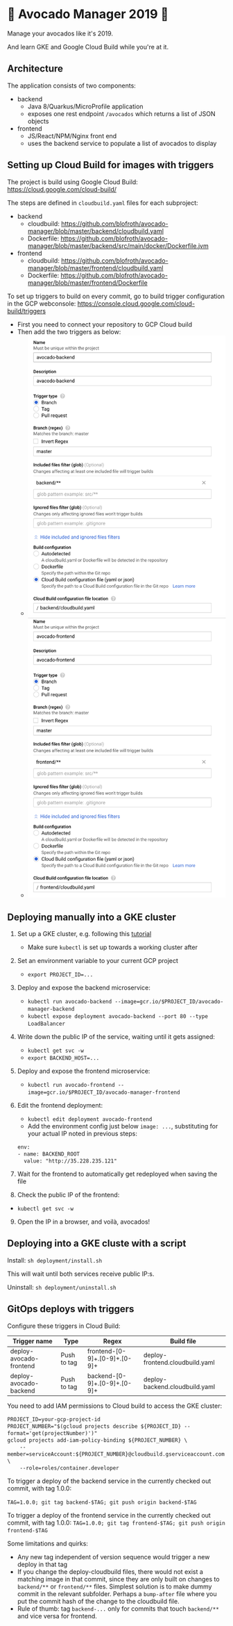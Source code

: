 # &#129361; Avocado Manager 2019 &#129361;
Manage your avocados like it's 2019.

And learn GKE and Google Cloud Build while you're at it.

## Architecture
The application consists of two components:

* backend
  * Java 8/Quarkus/MicroProfile application
  * exposes one rest endpoint `/avocados` which returns a list of JSON objects
* frontend
  * JS/React/NPM/Nginx front end
  * uses the backend service to populate a list of avocados to display


## Setting up Cloud Build for images with triggers
The project is build using Google Cloud Build:
https://cloud.google.com/cloud-build/

The steps are defined in `cloudbuild.yaml` files for each subproject:

* backend
  * cloudbuild: https://github.com/blofroth/avocado-manager/blob/master/backend/cloudbuild.yaml
  * Dockerfile: https://github.com/blofroth/avocado-manager/blob/master/backend/src/main/docker/Dockerfile.jvm
* frontend
  * cloudbuild: https://github.com/blofroth/avocado-manager/blob/master/frontend/cloudbuild.yaml
  * Dockerfile: https://github.com/blofroth/avocado-manager/blob/master/frontend/Dockerfile

To set up triggers to build on every commit, go to build trigger configuration in the GCP webconsole:
https://console.cloud.google.com/cloud-build/triggers

* First you need to connect your repository to GCP Cloud build
* Then add the two triggers as below:
    * ![Backend trigger](/docs/trigger-backend.png)
    * ![Frontend trigger](/docs/trigger-frontend.png)

## Deploying manually into a GKE cluster

1. Set up a GKE cluster, e.g. following this [tutorial](https://cloud.google.com/kubernetes-engine/docs/quickstart)
    * Make sure `kubectl` is set up towards a working cluster after
2. Set an environment variable to your current GCP project
    * `export PROJECT_ID=...`
3. Deploy and expose the backend microservice:
    * `kubectl run avocado-backend --image=gcr.io/$PROJECT_ID/avocado-manager-backend`
    * `kubectl expose deployment avocado-backend --port 80 --type LoadBalancer`
4. Write down the public IP of the service, waiting until it gets assigned:
    * `kubectl get svc -w`
    * `export BACKEND_HOST=...`
5. Deploy and expose the frontend microservice:
    * `kubectl run avocado-frontend --image=gcr.io/$PROJECT_ID/avocado-manager-frontend`
6. Edit the frontend deployment:

    * `kubectl edit deployment avocado-frontend`
    * Add the environment config just below `image: ...`, substituting for your actual IP noted in previous steps:
    ```
    env:
    - name: BACKEND_ROOT
      value: "http://35.228.235.121"
    ```
7. Wait for the frontend to automatically get redeployed when saving the file
8. Check the public IP of the frontend:
  * `kubectl get svc -w`
9. Open the IP in a browser, and voilà, avocados!

## Deploying into a GKE cluste with a script 

Install:
`sh deployment/install.sh`

This will wait until both services receive public IP:s.

Uninstall:
`sh deployment/uninstall.sh`

## GitOps deploys with triggers
Configure these triggers in Cloud Build:

| Trigger name              | Type          | Regex                           | Build file                      |
| -------------             | ------------- | -----                           | ------                          |
| deploy-avocado-frontend   | Push to tag   | frontend-[0-9]+\.[0-9]+\.[0-9]+ | deploy-frontend.cloudbuild.yaml | 
| deploy-avocado-backend    | Push to tag   | backend-[0-9]+\.[0-9]+\.[0-9]+  | deploy-backend.cloudbuild.yaml 	|

You need to add IAM permissions to Cloud build to access the GKE cluster:
```
PROJECT_ID=your-gcp-project-id
PROJECT_NUMBER="$(gcloud projects describe ${PROJECT_ID} --format='get(projectNumber)')"
gcloud projects add-iam-policy-binding ${PROJECT_NUMBER} \
    --member=serviceAccount:${PROJECT_NUMBER}@cloudbuild.gserviceaccount.com \
    --role=roles/container.developer
```
				
To trigger a deploy of the backend service in the currently checked out commit, with tag 1.0.0:

`TAG=1.0.0; git tag backend-$TAG; git push origin backend-$TAG`

To trigger a deploy of the frontend service in the currently checked out commit, with tag 1.0.0:
`TAG=1.0.0; git tag frontend-$TAG; git push origin frontend-$TAG`

Some limitations and quirks:
* Any new tag independent of version sequence would trigger a new deploy in that tag
* If you change the deploy-cloudbuild files, there would not exist a matching image in that commit, since they are only built on changes to `backend/**` or `frontend/**` files. Simplest solution is to make dummy commit in the relevant subfolder. Perhaps a `bump-after` file where you put the commit hash of the change to the cloudbuild file.
* Rule of thumb: tag `backend-...` only for commits that touch `backend/**` and vice versa for frontend.